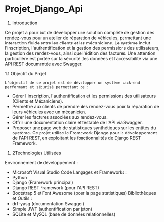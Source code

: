# Projet_Django_Api
1.	Introduction
   
Ce projet a pour but de développer une solution complète de gestion des rendez-vous pour un atelier de réparation de véhicules, permettant une interaction fluide entre les clients et les mécaniciens. Le système inclut l'inscription, l'authentification et la gestion des permissions des utilisateurs, la gestion des rendez-vous, ainsi que l'édition des factures. Une attention particulière est portée sur la sécurité des données et l’accessibilité via une API REST documentée avec Swagger.

1.1 Objectif du Projet

	L'objectif de ce projet est de développer un système back-end performant et sécurisé permettant de :
 
-	Gérer l'inscription, l'authentification et les permissions des utilisateurs (Clients et Mécaniciens).
-	Permettre aux clients de prendre des rendez-vous pour la réparation de leurs véhicules avec un mécanicien.
-	Gérer les factures associées aux rendez-vous.
-	Offrir une documentation claire et testable de l'API via Swagger.
-	Proposer une page web de statistiques synthétiques sur les entités du système.
Ce projet utilise le Framework Django pour le développement de l'API REST, en exploitant les fonctionnalités de Django REST Framework.

1. 2Technologies Utilisées
   
 Environnement de développement :
-	Microsoft Visual Studio Code
Langages et Frameworks :
-	Python
-	Django (Framework principal)
-	Django REST Framework (pour l'API REST)
-	Bootstrap 5 et Font Awesome (pour la page statistiques)
Bibliothèques et Outils :
-	drf-yasg (documentation Swagger)
-	Simple JWT (authentification par jeton)
-	SQLite et MySQL (base de données relationnelles)
